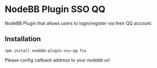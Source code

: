 # NodeBB Plugin SSO QQ

NodeBB Plugin that allows users to login/register via their QQ account.

## Installation

    npm install nodebb-plugin-sso-qq-fix

Please config callback address to your nodebb url

